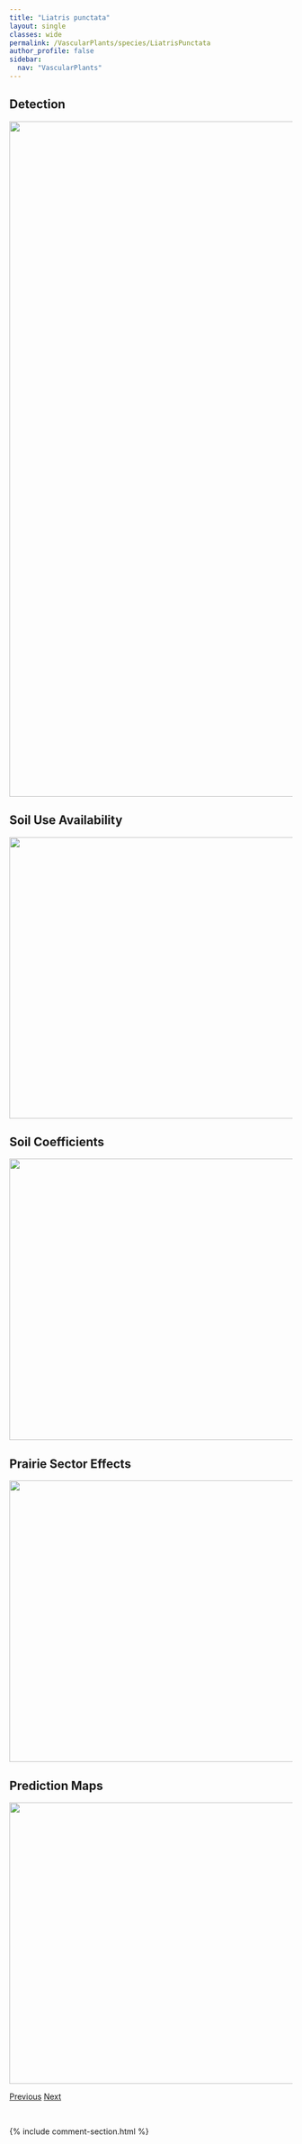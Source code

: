 ```yaml
---
title: "Liatris punctata"
layout: single
classes: wide
permalink: /VascularPlants/species/LiatrisPunctata
author_profile: false
sidebar:
  nav: "VascularPlants"
---
```


<h2>Detection</h2>

<a href="https://drive.google.com/uc?export=view&id=1ILuGHHlIypESYFDHPDcetFEK7Ta9Fi31">
<img src="https://drive.google.com/uc?export=view&id=1ILuGHHlIypESYFDHPDcetFEK7Ta9Fi31" height = "1200" width = "800">
</a>


<h2>Soil Use Availability</h2>

<a href="https://drive.google.com/uc?export=view&id=1E4fyElc6Hbm0IJSAZ-2ifDKA3G6MpdXy">
<img src="https://drive.google.com/uc?export=view&id=1E4fyElc6Hbm0IJSAZ-2ifDKA3G6MpdXy" height = "500" width = "1000">
</a>


<h2>Soil Coefficients</h2>

<a href="https://drive.google.com/uc?export=view&id=1BfmnILEd5Yi8pmXSRrRtIMRh88Iy7olS">
<img src="https://drive.google.com/uc?export=view&id=1BfmnILEd5Yi8pmXSRrRtIMRh88Iy7olS" height = "500" width = "1000">
</a>


<h2>Prairie Sector Effects</h2>

<a href="https://drive.google.com/uc?export=view&id=11csoDT1MHsA_k9EF5kr7ooZWKQpg8HIS">
<img src="https://drive.google.com/uc?export=view&id=11csoDT1MHsA_k9EF5kr7ooZWKQpg8HIS" height = "500" width = "1000">
</a>


<h2>Prediction Maps</h2>

<a href="https://drive.google.com/uc?export=view&id=1p4CevHBGmNqReGwkvSreXYzG4KVFwbRn">
<img src="https://drive.google.com/uc?export=view&id=1p4CevHBGmNqReGwkvSreXYzG4KVFwbRn" height = "500" width = "1000">
</a>


<a href="/DevelopmentWebsite/VascularPlants/species/LiatrisLigulistylis" class="pagination--pager" title="Liatris ligulistylis">Previous</a> <a href="/DevelopmentWebsite/VascularPlants/species/LiliumPhiladelphicum" class="pagination--pager" title="Lilium philadelphicum">Next</a>

<p>&nbsp;</p>

{% include comment-section.html %}
